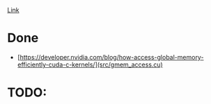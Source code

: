 [Link](https://developer.nvidia.com/blog/search-posts/?faceted_search_date_str=2013)

# Done

- [https://developer.nvidia.com/blog/how-access-global-memory-efficiently-cuda-c-kernels/](src/gmem_access.cu)

# TODO:
